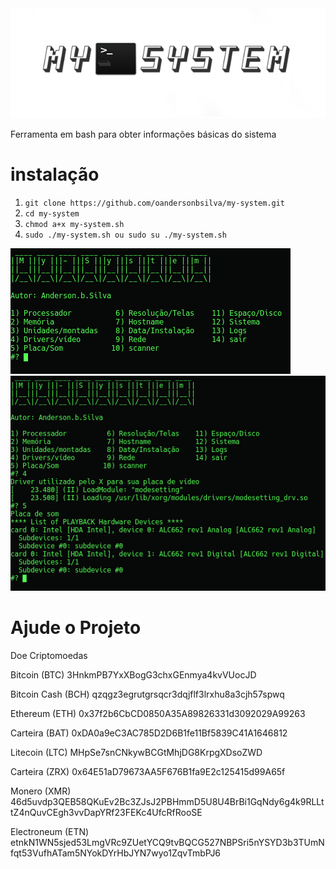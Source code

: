 <img src="https://raw.githubusercontent.com/And3R66/my-system/master/1logo.png">

Ferramenta em bash para obter informações básicas do sistema

# instalação


<ol>
<li><code>git clone https://github.com/oandersonbsilva/my-system.git</code></li>
<li><code>cd my-system</code></li>
<li><code>chmod a+x my-system.sh</code></li>
<li><code>sudo ./my-system.sh ou sudo su ./my-system.sh</code></li>
</ol>
<img src="https://raw.githubusercontent.com/And3R66/my-system/master/Screenshots/Screenshot01.png">
<img src="https://raw.githubusercontent.com/And3R66/my-system/master/Screenshots/Screenshot02.png">

# Ajude o Projeto 

Doe Criptomoedas 

Bitcoin  (BTC) 3HnkmPB7YxXBogG3chxGEnmya4kvVUocJD

Bitcoin Cash (BCH) qzqgz3egrutgrsqcr3dqjflf3lrxhu8a3cjh57spwq

Ethereum (ETH) 0x37f2b6CbCD0850A35A89826331d3092029A99263

Carteira (BAT) 0xDA0a9eC3AC785D2D6B1fe11Bf5839C41A1646812

Litecoin (LTC) MHpSe7snCNkywBCGtMhjDG8KrpgXDsoZWD

Carteira (ZRX) 0x64E51aD79673AA5F676B1fa9E2c125415d99A65f

Monero   (XMR) 46d5uvdp3QEB58QKuEv2Bc3ZJsJ2PBHmmD5U8U4BrBi1GqNdy6g4k9RLLttZ4nQuvCEgh3vvDapYRf23FEKc4UfcRfRooSE

Electroneum (ETN) etnkN1WN5sjed53LmgVRc9ZUetYCQ9tvBQCG527NBPSri5nYSYD3b3TUmNfqt53VufhATam5NYokDYrHbJYN7wyo1ZqvTmbPJ6
